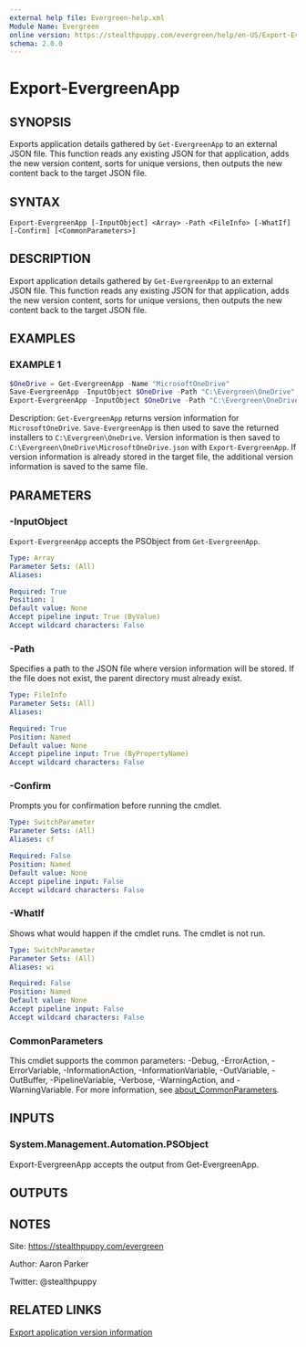```yaml
---
external help file: Evergreen-help.xml
Module Name: Evergreen
online version: https://stealthpuppy.com/evergreen/help/en-US/Export-EvergreenApp/
schema: 2.0.0
---
```


# Export-EvergreenApp

## SYNOPSIS

Exports application details gathered by `Get-EvergreenApp` to an external JSON file. This function reads any existing JSON for that application, adds the new version content, sorts for unique versions, then outputs the new content back to the target JSON file.

## SYNTAX

```
Export-EvergreenApp [-InputObject] <Array> -Path <FileInfo> [-WhatIf] [-Confirm] [<CommonParameters>]
```

## DESCRIPTION

Export application details gathered by `Get-EvergreenApp` to an external JSON file. This function reads any existing JSON for that application, adds the new version content, sorts for unique versions, then outputs the new content back to the target JSON file.

## EXAMPLES

### EXAMPLE 1

```powershell
$OneDrive = Get-EvergreenApp -Name "MicrosoftOneDrive"
Save-EvergreenApp -InputObject $OneDrive -Path "C:\Evergreen\OneDrive"
Export-EvergreenApp -InputObject $OneDrive -Path "C:\Evergreen\OneDrive\MicrosoftOneDrive.json"
```

Description:
`Get-EvergreenApp` returns version information for `MicrosoftOneDrive`. `Save-EvergreenApp` is then used to save the returned installers to `C:\Evergreen\OneDrive`. Version information is then saved to `C:\Evergreen\OneDrive\MicrosoftOneDrive.json` with `Export-EvergreenApp`. If version information is already stored in the target file, the additional version information is saved to the same file.

## PARAMETERS

### -InputObject

`Export-EvergreenApp` accepts the PSObject from `Get-EvergreenApp`.

```yaml
Type: Array
Parameter Sets: (All)
Aliases:

Required: True
Position: 1
Default value: None
Accept pipeline input: True (ByValue)
Accept wildcard characters: False
```

### -Path

Specifies a path to the JSON file where version information will be stored. If the file does not exist, the parent directory must already exist.

```yaml
Type: FileInfo
Parameter Sets: (All)
Aliases:

Required: True
Position: Named
Default value: None
Accept pipeline input: True (ByPropertyName)
Accept wildcard characters: False
```

### -Confirm

Prompts you for confirmation before running the cmdlet.

```yaml
Type: SwitchParameter
Parameter Sets: (All)
Aliases: cf

Required: False
Position: Named
Default value: None
Accept pipeline input: False
Accept wildcard characters: False
```

### -WhatIf

Shows what would happen if the cmdlet runs. The cmdlet is not run.

```yaml
Type: SwitchParameter
Parameter Sets: (All)
Aliases: wi

Required: False
Position: Named
Default value: None
Accept pipeline input: False
Accept wildcard characters: False
```

### CommonParameters

This cmdlet supports the common parameters: -Debug, -ErrorAction, -ErrorVariable, -InformationAction, -InformationVariable, -OutVariable, -OutBuffer, -PipelineVariable, -Verbose, -WarningAction, and -WarningVariable. For more information, see [about_CommonParameters](http://go.microsoft.com/fwlink/?LinkID=113216).

## INPUTS

### System.Management.Automation.PSObject

Export-EvergreenApp accepts the output from Get-EvergreenApp.

## OUTPUTS

## NOTES

Site: https://stealthpuppy.com/evergreen

Author: Aaron Parker

Twitter: @stealthpuppy

## RELATED LINKS

[Export application version information](https://stealthpuppy.com/evergreen/export/)
